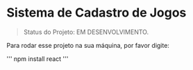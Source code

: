 # Sistema de Cadastro de Jogos #

> Status do Projeto: EM DESENVOLVIMENTO.

Para rodar esse projeto na sua máquina, por favor digite: 

'''
npm install react
'''
